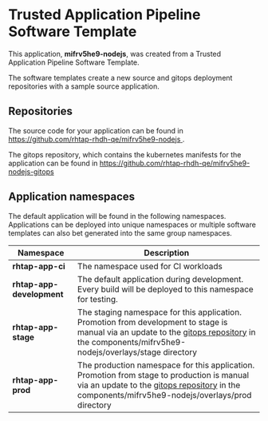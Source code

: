 # Trusted Application Pipeline Software Template

This application, **mifrv5he9-nodejs**, was created from a Trusted Application Pipeline Software Template.

The software templates create a new source and gitops deployment repositories with a sample source application. 

## Repositories

The source code for your application can be found in [https://github.com/rhtap-rhdh-qe/mifrv5he9-nodejs ](https://github.com/rhtap-rhdh-qe/mifrv5he9-nodejs ).
 
The gitops repository, which contains the kubernetes manifests for the application can be found in 
[https://github.com/rhtap-rhdh-qe/mifrv5he9-nodejs-gitops ](https://github.com/rhtap-rhdh-qe/mifrv5he9-nodejs-gitops ) 

## Application namespaces 

The default application will be found in the following namespaces. Applications can be deployed into unique namespaces or multiple software templates can also bet generated into the same group namespaces.  

|  Namespace   |  Description   |  
| -------- | -------- |
| **rhtap-app-ci** | The namespace used for CI workloads |
| **rhtap-app-development** | The default application during development. Every build will be deployed to this namespace for testing. |
| **rhtap-app-stage** | The staging namespace for this application. Promotion from development to stage is manual via an update to the [gitops repository](https://github.com/rhtap-rhdh-qe/mifrv5he9-nodejs-gitops ) in the components/mifrv5he9-nodejs/overlays/stage directory |
| **rhtap-app-prod** | The production namespace for this application. Promotion from stage to production is manual via an update to the [gitops repository](https://github.com/rhtap-rhdh-qe/mifrv5he9-nodejs-gitops ) in the components/mifrv5he9-nodejs/overlays/prod directory |